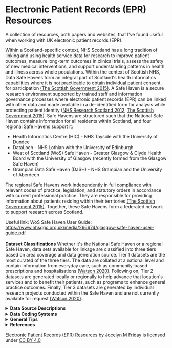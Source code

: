 # Electronic Patient Records (EPR) Resources
A collection of resources, both papers and websites, that I've found useful when working with UK electronic patient records (EPR). 

Within a Scotland-specific context, NHS Scotland has a long tradition of linking and using health service data for research to improve patient outcomes, measure long-term outcomes in clinical trials, assess the safety of new medical interventions, and support understanding patterns in health and illness across whole populations. Within the context of Scottish NHS, Data Safe Havens form an integral part of Scotland's health informatics capabilities where it is not practicable to obtain individual patient consent for participation <a href="#charterSH2015">(The Scottish Government 2015)</a>. A Safe Haven is a secure research environment supported by trained staff and information governance processes where electronic patient records (EPR) can be linked with other data and made available in a de-identified form for analysis while protecting patient identity (<a href="#sh2012">NHS Research Scotland 2012</a>, <a href="#charterSH2015">The Scottish Government 2015</a>). Safe Havens are structured such that the National Safe Haven contains information for all residents within Scotland, and four regional Safe Havens support it:
* Health Informatics Centre (HIC) - NHS Tayside with the University of Dundee
* DataLoch - NHS Lothian with the University of Edinburgh
* West of Scotland (WoS) Safe Haven - Greater Glasgow & Clyde Health Board with the University of Glasgow (recently formed from the Glasgow Safe Haven)
* Grampian Data Safe Haven (DaSH) - NHS Grampian and the University of Aberdeen

The regional Safe Havens work independently in full compliance with relevant codes of practice, legislation, and statutory orders in accordance with current professional practice. They are responsible for providing information about patients residing within their territories <a href="#charterSH2015">(The Scottish Government 2015)</a>. Together, these Safe Havens form a federated network to support research across Scotland. 

Useful link: WoS Safe Haven User Guide: https://www.nhsggc.org.uk/media/266674/glasgow-safe-haven-user-guide.pdf
<br></br>
<b>Dataset Classifications</b>
Whether it's the National Safe Haven or a regional Safe Haven, data sets available for linkage are classified into three tiers based on area coverage and data generation source. Tier 1 datasets are the most curated of the three tiers. The data are collated at a national level and contain information from everyday care, such as community-based prescriptions and hospitalisations <a href="#Watson2020">(Watson 2020)</a>. Following on, Tier 2 datasets are generated locally or regionally to help advance that location's services and to benefit their patients, such as programs to enhance general practice outcomes. Finally, Tier 3 datasets are generated by individual research projects conducted within the Safe Haven and are not currently available for request <a href="#Watson2020">(Watson 2020)</a>.
<details>
<summary><b>Data Source Descriptions</b></summary>
  <p>[!NOTE] Except for the Demographics file, records are generated based on contact with the NHS.</p>

  The following is not an exhaustive list of available datasets, but rather, it is intended to provide a list of the most commonly requested ones. 
  Described datasets: 
  <br></br>

|Datasets | Description |
| ------------- | ------------- |
| Demographics | Patient demographics |
| Deaths | Death records |
| General Practice Local Enhanced Services (GP LES) | Primary care records for specific conditions |
| Scottish Morbidity Records (SMR) | Scottish secondary care records| 
| > SMR00 | Outpatient appointments & attendance |
| > SMR01 | General/acute inpatient & day case | 
| > SMR02 | Maternity inpatient & day case | 
| > SMR04 | Mental health inpatient & day cases | 
| Prescribing Information System (PIS) | Community-based dispensed prescriptions |
| Scottish Care Information - Diabetes Collaboration (SCI-Diabetes) | Scottish diabetes registry | 
| Scottish Care Information Store (SCI Store)| Test records |

<!--- | > SMR06 | Scottish Cancer Registry | --->
<!--- | SERPR | Strathclyde Electronic Renal Patient Record | --->
<!--- | ChemoCare | Electronic Chemotherapy System | --->
<!--- | MUSE ECG | General Electric (GE)'s MUSE Cardiology Information System | --->
<!--- | GE Healthcare's EchoPAC | GE Healthcare's Echocardiogrpahy System | --->
<!--- | Philip's Xcelera | Philip's Echocardiogrpahy System | --->
<!--- | Athena | Glasgow's Specialist Heart Failure Registry | --->

  <details>
<summary><b><i>Demographics</i></b></summary>
    Scotland has a long history of EPR captured from birth through death using individual Community Health Index (CHI) numbers. CHI numbers allow for the unique identification and tracking of patients across NHS Scotland's services <a href="#NHSDigChi2022">(NHS Digital 2022<i>a</i>)</a>. The CHI number is the Scottish equivalent to England and Wales's NHS number. CHI numbers are assigned to each patient upon first registration with the system <a href="#NHSChind">(NHS National Services Scotland nd<i>a</i>)</a>. CHI numbers are ten digits long, with the first six digits taken from the date of birth in two-digit format (<tt>DDMMYY</tt>), two random digits, a sex-based digit (i.e., even for women and odd for men), and an arithmetical check digit <a href="#NHSDigChi2022">(NHS Digital 2022<i>a</i>)</a>. 
    <br></br>
    The demographic data are collated from a collection of sources based on CHI numbers. The data available within the dataset are acquired largely from National Records Scotland (NRS) and records available to the NHS Safe Haven team. Demographic data include obfuscated date of birth (DOB), sex, and Scottish Index of Multiple Deprivation (SIMD).
    <br></br>
    <b>Date of Birth</b>
    The NHS Safe Haven team obfuscated the canonical DOB. In the <tt>YYYY-MM-DD</tt> date format, DOBs are uniformly obfuscated by setting the day part of the date to be the middle of the month while maintaining the month and year values. For example, a birthday of 1922-01-09 would be changed to 1922-01-15.
 <br></br>
<b>Sex</b> The Demographics <tt>sex</tt> field was taken as the authoritative version for an individual's sex. 
<br></br>
<b>Scottish Index of Multiple Deprivation (SIMD)</b>
    Scottish Index of Multiple Deprivation (SIMD) is an area-based measurement of socioeconomic deprivation assigned to residents of Scotland based on where they live. Scottish residents' SIMD 2012 status was calculated by the Scottish Government using thirty-one indicators from seven different aspects of deprivation: income, employment, health, education, housing, geographic access, and crime. The indicators are combined using a weighted sum to create a single index, providing a relative ranking for each small geographic area in Scotland. Areas average about 800 individuals <a href="#Executive2012">(The Scottish Government 2012)</a>. It is important to note that SIMD can only measure an area’s level of deprivation, not an individual’s level. The absence of deprivation should not necessarily be correlated with affluence. The terms most deprived or least deprived were used to refer to the areas and not to the individuals living in those areas <a href="#Executive2012">(The Scottish Government 2012)</a>. Other year's indexes are also available. 
<br></br>
Useful link: https://www.gov.scot/collections/scottish-index-of-multiple-deprivation-2020/
<br></br>

<p>[!NOTE] Ethnicity is not recorded in the demographics file, though it is recorded in multiple other datasets, including the Scottish Morbidity Records and Scottish Care Information (SCI) Diabetes. Each dataset has a different level of granularity (e.g., 'White' versus 'White - Scottish' or 'White - British').</p>
  </details>
    <details>
<summary><b><i>Deaths</i></b></summary>
      The deaths file is a Tier 1 dataset containing combined records of death from the General Register Office, sourcing data primarily from NRS deaths, though others can be used. Each record contains information including date of death (DOD), location of death, the underlying cause of death (COD), and space for up to 10 contributing <tt>COD</tt>. Since 1 January 2000, CODs are coded in accordance with the International Classification of Disease, 10<sup>th</sup> revision (ICD-10) <a href="#NRS_DeathsBackground">(National Records of Scotland 2017)</a>.
      <br></br>
      <b>Cause of death</b>
      The underlying COD was recorded under <tt>COD</tt>. Within Scotland and the UK, the underlying COD is defined according to the World Health Organization's (WHO) definition as either the disease or injury which initiated the series of events leading directly to death or the circumstances of the accident or violence which produced the fatal injury (<a href="#who2022death">World Health Organization 2022<i>a</i></a>, <a href="#NationalRecordsofScotlandCOD">National Records of Scotland 2019</a>). If the certifying medical personnel cannot choose a single underlying COD, NRS uses the internationally agreed mortality coding rules in the ICD-10 standard to select the underlying cause of death <a href="#Calderwood2018CertOfDeath">(Calderwood, C. & Slater, A. 2018)</a>. Additionally, up to ten contributory CODs may be recorded. These are listed in ascending order based on their location within the series of events leading to death, with the first recorded as <tt>COD0</tt> and the last recorded under <tt>COD9</tt>.
    </details>
      <details>
<summary><b><i>General Practice Local Enhanced Services (GP LES)</i></b></summary>
       <p> [!NOTE] Coverage ended in 2018. </p>
 Local Enhanced Services (LES) for general practice surgeries (GPs) is a service for which general practice surgeries receive additional payments for demonstrating a high-quality service for specific conditions, including coronary heart disease, diabetes mellitus, stroke, chronic obstructive pulmonary disease, heart failure with reduced ejection fraction (but not heart failure with preserved ejection fraction), learning disabilities, and nationally enhanced services for drug misuse. Surgeries can subscribe to any number of the LES, without covering every service. The GPLES dataset contains information about patients who received care under the LES scheme. Of note, coverage ended in 2018. 

Each GPLES record contains a <tt>safehavenID</tt>, the event date (<tt>EventDate</tt>), a Read code describing the entry (<tt>READCODE</tt>), a user-editable description to complement said code (<tt>Description</tt>), a flag for if the record pertains to a prescription (<tt>IsPrescription</tt>), a flag for if the record pertains to numerical values (<tt>IsValue</tt>), two value fields (<tt>Value1</tt> and <tt>Value2</tt>), the local enhanced service area (e.g., 3 for diabetes and 4 for congestive heart failure) (<tt>LESAreaID</tt>).
      </details>
<details>
<summary><b><i>Scottish Morbidity Records (SMR)</i></b></summary>
Scottish Morbidity Records are Tier 1 datasets containing individual-level healthcare data for patients treated on the NHS within Scotland. The type of record denotes the general type of healthcare received and/or the patient's medical status.
<br/><br/>
<details>
<summary>SMR00 - Outpatient Appointments & Attendance</summary>
  [!NOTE] It is recommended to avoid using diagnostic or procedural information from SMR00
  <br></br>
  SMR00 contains information on outpatient appointments, attendance, and procedures performed. A record is generated when a patient either has outpatient clinical interaction or when the patient meets with a healthcare provider responsible for care outwith an outpatient clinic session <a href="#SMR00nd">(NHS National Services Scotland nd<i>b</i>)</a>. The value of SMR00 lies in tracking patient contact with a specialist. Unfortunately, this rarely includes information on diagnosis or procedures.
</details>
<details>
<summary>SMR01 - General/Acute Inpatient & Day Case</summary><a name="sec-smr01"></a>
SMR01 contains information regarding all general and acute inpatient and day cases from all NHS hospitals in Scotland. Each row of data corresponds to an episode of care. Patients receive a new episode of care each time they change specialty, significant facility <a href="#specialty">[1]</a>, or consultant for medical reasons.
   <br></br>
Each episode of care contains some demographic information about the patient, admission, discharge, procedures if performed, and diagnostic factor(s) contributing to the episode. The demographic information contained within each row is limited to ethnicity, age, and Scottish Index of Multiple Deprivation (SIMD) decile and quintile. Admission information covers admission date (<tt>ADMDATE</tt>), admission type (i.e., emergency, urgent, or routine in <tt>ADMTYPE</tt>), where the patient was admitted or transferred from (<tt>ADMTRANS</tt>), what specialty the patient was treated by (<tt>SPEC</tt>), and what hospital the patient was admitted to (<tt>HOSP</tt>). Discharge information covers discharge date (<tt>DISDATE</tt>), discharge type (e.g., regular discharge, death, or transfer in <tt>DISTYPE</tt>), and where the patient was discharged or transferred to (<tt>DISTRANS</tt>). 
Each record must have the first diagnostic position (<tt>DIAG1</tt>) populated, which defines the primary diagnosis or main problem treated within the episode of care, and may have up to five additional positions populated with diagnosis information classified using ICD-10 codes. Data quality assurance assessments have suggested coding accuracy levels $\geq$ 88% using the first four digits of the ICD-10 code for <tt>DIAG1</tt>, but accuracy declines for <tt>DIAG2</tt> - <tt>DIAG6</tt>, including under-reporting of common conditions such as heart failure and atrial fibrillation/flutter (<a href="#PHS2019">Public Health Scotland 2019</a>, <a href="#Khand2005">Khand et al. 2005</a>, <a href="#DataAccuractySMR012019">National Services Scotland Information Services Division 2019</a>). However, coding may be more accurate for some conditions which have a large objective component to diagnosis (e.g., cancer, myocardial infarction), but much less accurate for those which have a large subjective component (e.g., heart failure), or where the problem is not considered a primary problem (e.g., atrial fibrillation <a href="#Khand2005">(Khand et al. 2005)</a>.
 <br></br>

Additionally, each record has space for up to four procedures (<tt>OPxA</tt> [where <tt>x</tt> is the procedure number 1 - 4]) with the potential for additional information (e.g., laterality, aborted, or unsuccessful are coded in <tt>OPxB</tt> [where <tt>x</tt> is the procedure number 1 - 4]) codes recorded using Office of Population Censuses and Surveys Classification of Interventions and Procedures, version 4 (OPCS-4). Where applicable, the procedure coded in <tt>OP1A</tt> is considered the primary or main procedure for that episode of care. As with diagnostic codes, duality assurance assessments have shown coding accuracy levels $\geq$ 94% using the first four digits of the OPCS-4 code, with $\geq$ 97% of hospitals reporting codes <a href="#PHS2019">(Public Health Scotland 2019)</a>.  
<br></br>
<p id="specialty">[1] A division of medicine or density covering a specific area of clinical activity and identified within one of the Royal Colleges or Faculties.</p>

Useful links:
* SMR01 crib sheet:https://publichealthscotland.scot/media/24925/smr01_crib_270323.pdf
* Explanation of data collection and validation: https://www.publichealthscotland.scot/publications/acute-hospital-activity-and-nhs-beds-information-quarterly/acute-hospital-activity-and-nhs-beds-information-quarterly-quarter-ending-31-december-2019/data-quality/
* WoS SMR01 Data Package explanation: https://www.nhsggc.org.uk/media/251274/13-smr01-data-package.pdf
</details>
<details>
<summary>SMR02 - Maternity Inpatient & Day Case</summary>
SMR02 collects data on all pregnancies, including maternal, pregnancy and infant characteristics. Data collection began in 1961 and has been >99% complete since the late 1970s. An SMR02 record is generated for patients receiving care in the Obstetrics Specialties/ Health Professions, including home births, both planned and unplanned. It includes maternal demographics, infant birthweight, gestational age, sex, apgar score and neonatal indicator, number of previous pregnancies, information on current pregnancy labour and delivery, and, more recently, maternal drug and alcohol use during pregnancy (and furthermore, prior to pregnancy in the case of injecting drug use). 

Useful links:
* SMR02 crib sheet: https://publichealthscotland.scot/media/24926/smr02_crib_270323.pdf
</details>
<details>
<summary>SMR04 - Mental Health Inpatient & Day Cases</summary>
  SMR04 contains information regarding mental health inpatient and day cases. The SMR04 dataset has a similar format to that of SMR01 with regard to the information provided. Data points are recorded within episodes of care and contain patient demographics, admission, discharge, and diagnostic information. However, in most cases, patients will be transferred to general hospitals to undergo procedures and medical intervention, which would be recorded in SMR01. For this reason, patients are still at risk of experiencing an SMR01 admission while receiving care under the purview of an SMR04 contributing facility. SMR04 admissions tend to be for more extended stays than SMR01 admissions.
  <br></br>
  Useful links:
  SMR04 crib sheet: https://publichealthscotland.scot/media/24927/smr04_crib_270323.pdf
</details>
<!--- <details> --->
<!---<summary>SMR06</summary> --->
<!---</details> --->
</details> 
<details>
  
  <summary><b><i>Prescribing Information System (PIS)</i></b></summary>
  The Prescribing Information System (PIS) is a fairly unique resource that enables pharmaco-epidemiological research due to its population coverage and record linkage. PIS covers all NHS medications prescribed, dispensed and reimbursed in the community setting within Scotland <a href="#Alvarez-Madrazo2016">(Alvarez-Madrozo et al. 2016)</a>. Prescriptions written in hospitals and dispensed in the community setting are also included in the dataset <a href="#pis2022">(Information Services Division Scotland 2022<i>a</i>)</a>. Of note is that the West of Scotland version of PIS only holds records of dispensed prescriptions. PIS uses the CHI number to link individuals' prescribing and dispensing data to their other health records data since 2009, with a coverage that is almost 100% for prescribed and dispensed items <a href="#Alvarez-Madrazo2016">(Alvarez-Madrozo et al. 2016)</a>. 
  <br></br>
  For each reimbursed prescription, PIS provides the approved name, product name, formulation, and strength using the British National Formulary (BNF) chapter and item codes. Importantly, PIS does not provide information on how often a medication should be taken, how many pills should be taken at one time, nor at what time of day. Additionally, records do not explicitly record the reasoning or timing of when treatment was started, changed, or terminated <a href="#williams2016making">(Williams, Brown, Peek & Buchan 2016)</a>. 
  <br></br>
  <b>Use of Prescribing and Dispensing Date</b>
  Each prescription record is accompanied by a prescribing date (<tt>PRESC_DATE</tt>), indicating when the medication was prescribed to the patient, and a dispensing date (<tt>DISP_DATE</tt>), indicating when the patient acquired the medication. The PIS data has two known quirks involving the prescription and dispensing dates that need to be considered. Regarding the prescribing date, there were prescriptions for individual medications where the patient, medication, and prescribed date were the same, but each row had a different dispensed date. One would assume these are repeat prescriptions, but the pattern was rare before 2013. When this pattern isn't present, the prescribed date defaulted to the dispensed date for prescriptions after the initial prescription. That is, the prescribed date changed even if the prescription was repeated.
<br></br>
Concerning the dispensing date, recorded dates likely represent when the pharmacy was reimbursed for the prescription (typically the last day of the month) rather than the date when the medication was dispensed to the patient. This record pattern is shown below, where prescription dates are uniform throughout the month, while dispensing dates tend to fall on the last day of the month. This is likely an artefact due to Scotland's free at-the-point-of-contact prescriptions, where pharmacies are reimbursed monthly rather than on the day when the patient collects the medication. 

 <p></p>
    <p>
  <img src="references/Total_presc_date.png", width=300 alt> 
  <img src="references/Total_disp_date.png", width=300 alt> 
      
<em>Spread of recorded prescription days (<tt>PRESC_DATE</tt>) across the month versus spread of recorded dispensing days (<tt>DISP_DATE</tt>), a reimbursement artefact.</em>
</p>
  Useful link: 
* Describing paper: https://academic.oup.com/ije/article/45/3/714/2572798?login=true
  </details>
  <details>
  <summary><b><i>Scottish Care Information - Diabetes Collaboration (SCI-Diabetes)</i></b></summary>
    Scottish Care Information - Diabetes Collaboration (SCI-Diabetes) is a Tier 1 dataset holding the electronic clinical registry records pertaining to the treatment of people with diabetes mellitus in Scotland <a href="#Livingstone2012">(Livingstone et al. 2012)</a>. It holds some records dating back to the mid-1920s, but full coverage with automatic capture based on assigned Read Code started in 2000. It has a national estimated capture of $\geq$ 99% of all people diagnosed with diabetes mellitus <a href="#Livingstone2012">(Livingstone et al. 2012)</a>. 
    <br></br>
    
  Useful link: 
* Describing paper: https://journals.plos.org/plosmedicine/article?id=10.1371/journal.pmed.1001321
</details>
 <details>
  <summary><b><i>Scottish Care Information Store (SCI Store)</i></b></summary>
Scottish Care Information Store (SCI Store) is a Tier 2 dataset covering the Scottish NHS Health Boards and contains clinical reports from biochemistry, haematology, pathology, microbiology, and radiology <a href="#SciStoreAbout2015">(NHS National Services Scotland 2015)</a>. The most common SCI Store linkage provided is to extract information on haematology and biochemistry test values. When using haematology and biochemistry, it is recommended to select test types using the <tt>CLINICALCODEVALUE</tt> field to capture routine tests, rather than tests taken for niche reasons.  
   <br></br>
   
 Useful link: WoS data package description: https://www.nhsggc.org.uk/media/251273/07-scistore-data-package.pdf

   [!NOTE] Failed runs and impossible values are included.  Make sure to remove biologically implausible test results.
<details>
  <summary>Specific Lab Test Information</summary>
<b>Serum Creatinine and Estimated Glomerular Filtration Rate</b> Creatinine is a waste product from muscle tissue. Normal serum levels are based predominantly on an individual's age and sex; high levels indicate impaired renal function. Serum Creatinine values are identified using the <tt>CLINICALCODEVALUE</tt> '44J3.'. It is commonly used to estimate renal function as the main component in calculating the estimated glomerular filtration rate (eGFR). It is recommended to calculate the eGFR values directly from the serum creatinine rather than using the recorded eGFR values, as these recorded values are capped at 60 ml/min/1.73m<sup>2</sup> when values surpass this, and not all recorded serum creatinine values have mapped eGFR value.  To calculate eGFR, one must assume that the serum creatinine values were standardised using isotope dilution mass spectrometry. 
<br></br>
<b>Haemoglobin</b> Haemoglobin is a protein found in red blood cells that binds to and transports oxygen.  Its values are identified using the <tt>CLINICALCODEVALUE</tt> ‘423..’. Of note, results are recorded as either g/dL or g/L; therefore, all results must be standardised to a single unit before integrating into analyses. Additionally, there are a limited number of tests before 2010, and the values are notably different from those recorded from 2010 onwards. For these reasons, the suggestion would be to exclude values before 2010. 
 </details>
 </details>
</details>

<details>
<summary><b>Data Coding Systems</b></summary>
The following coding systems are described below:  
<br></br>
  
|Coding System| Description | Dataset(s):  |
| ------------- | ------------- |------------- |
| International Classification of Diseases, 10<sup>th</sup> revision (ICD-10) | International disease classification | Deaths, SMR00, SMR01, & SMR04 |
| Office of Population Censuses and Surveys Classification of Interventions and Procedures, version 4 (OPCS-4) | Procedural codes | SMR01 & SMR04 |
| Read Codes | Primary care coding | GP LES |
| British National Formulary (BNF)| Coding of medications | PIS |
  
<details>
<summary><b><i>International Classification of Diseases, 10<sup>th</sup> revision (ICD-10)</i></b></summary><a name="sec-icd10"></a>
  The International Classification of Disease (ICD) was originally a system to classify causes of death but has since expanded its scope to include non-fatal diseases, medical procedures, impairments, disabilities and handicaps <a href="#whoicd2016">(World Health Organization 2016)</a>. The 10<sup>th</sup> revision was adopted by the WHO in May 1990 and went into effect on 1 January 1993 <a href="#WhoICD2022">(World Health Organization 2022<i>b</i>)</a>. More formally, the International Statistical Classification of Diseases and Related Health Problems, 10<sup>th</sup> Revision (ICD-10) coding standard is a hierarchical standard provided by the WHO to enable systematic health recording and collection of statistics on disease in primary, secondary, tertiary care, and death certificates internationally and over time <a href="#WhoICD2022">(World Health Organization 2022<i>b</i>)</a>. The codes translate potentially complicated medical diagnoses and other health problems into a finite set of alphanumeric codes, permitting easy storage and analysis <a href="#whoicd2016">(World Health Organization 2016)</a>. 
<br></br>
 Internationally, many countries have developed country-specific modifications to the WHO's version of the ICD-10 codes <a href="#Jette2010">(Jetté et al. 2010)</a>. Universally, codes are at least three characters long, and the maximum can vary (<a href="#whoicd2016">World Health Organization 2016</a>, <a href="#Jette2010">Jetté et al. 2010</a>). Within the UK, ICD-10 codes range between 4 and 6 characters long. The first character is a letter, following international standards, and the second two characters are always numbers, then a period followed by an alphanumeric character <a href="#generalICD">(NHS National Services Scotland nd<i>c</i>)</a>. In the case of a 3-character code, the UK fills in the fourth character with an 'x' <a href="#NhsDigitalIcd2022">(NHS Digital 2022<i>b</i>)</a>. If present, the sixth character is the dagger 'D' or asterisk 'A' indicator, though these can be present in the fifth position, where there are either modified 3-character or standard 4-character codes <a href="#codeFormats">(NHS National Services Scotland nd<i>d</i>)</a>. 
    <br></br>
  
Useful links: 
* More on ICD-10 and formatting in Scotland: https://publichealthscotland.scot/services/national-data-catalogue/data-dictionary/search-the-data-dictionary/icd-10-general-information/?Search=I&ID=986&Title=ICD-10%20General%20Information
* Classification browser ICD-10: https://icd.who.int/browse10/2016/en
* Code list generation: https://www.opencodelists.org/
  
</details>
<details>
<summary><b><i>Office of Population Censuses and Surveys Classification of Interventions and Procedures, version 4 (OPCS-4)</i></b></summary><a name="sec-opcs"></a>
  The Office of Population Censuses and Surveys Classification of Interventions and Procedures, version 4 (OPCS-4) coding standard is developed, maintained, licensed, and supported by NHS Digital's Terminology and Classifications Delivery Service and governed by Crown Copyright <a href="#opcsNHSDigital2019">(NHS Digital 2019)</a>. OPCS-4 is a hierarchical coding standard used to classify operations, procedures, and interventions conducted within the NHS. OPCS-4 codes are four characters long and have a similar structure to ICD-10 codes. OPCS-4 codes start with a letter followed by three digits. A full stop (.) separates the second and third digit <a href="#opcs2021">(NHS Digital 2021)</a>. 
  <br></br>
  
Useful link: Classification browser OPCS-4.10: https://classbrowser.nhs.uk/#/book/OPCS-4.10
  
</details>
<details>
<summary><b><i>Read Codes</i></b></summary>
Read Codes are a hierarchical controlled clinical vocabulary for terms and short phrases (<a href="#Robinson1997">Robinson et al. 1997</a>, <a href="#Pringle1990">Pringle 1990</a>, <a href="#Chisholm1990">Chisholm 1990</a>). The first widely used version of Read Codes was standardised to 4-byte set codes, which was then extended to a 5-byte unified set. Version 2 added a term code to hold an <tt>idea</tt> or <tt>concept</tt>, where the preferred term appends '00' and additional synonyms append term codes 11-99  <a href="#Booth1994">(Booth 1994)</a>. For example, if the original 5-byte Read Code was 'G30..' for acute myocardial infarction, the 5-byte version 2 code, with the preferred term code, is 'G30..00' for 'Acute myocardial infarction' and the first synonym, 'Attack - heart' for heart attack, is 'G30..11', followed by 'Coronary thrombosis', 'G30..12'. 
The WoS's GP LES dataset uses the 5-byte set of codes without the term code, which means synonyms are mapped onto the same five-digit code. For example, 'G580.00', 'Congestive heart failure', and 'G580.11', 'Congestive cardiac failure' both map onto 'G580.'. Additionally, trailing space holders (.) have been removed due to formatting errors or deliberate elimination. This means 'G580.11' maps to 'G580' and 'G58..00', and 'heart failure' maps to 'G58'. 
  <br></br>

  Useful links: 
  * Code lists (published, but use with care): https://clinicalcodes.rss.mhs.man.ac.uk/
  * HDRUK Phenotype Library (published, but used with care): https://phenotypes.healthdatagateway.org/
  * Read Code to SNOMED CT maps, it helpfully separates the v2 Read Code from the term code: https://nhsengland.kahootz.com/t_c_home/viewDatastore?datviewmode=list&nexturl=&sortdir1=asc&showsingleitem=N&sourcedsid=&dsid=407588&objectid=407588&exp=e1&showallcolumns=N&sortcol1=col_0&ajaxmode=&sortcol2=&cardcolno=&sort=&shownum=10&sortdir3=&sortcol3=&sortdir2=&showadvancedsearch=N&adv=&rowid=&action=&sel=&search=g58&btn_search=
</details>
<details>
<summary><b><i>British National Formulary (BNF)</i></b></summary>
The first nine characters of the BNF code specify the chemical level of the medication. Within these nine characters, the first two characters indicate the chapter of the BNF from which the medication is taken. For example, drugs in BNF Chapter 2 (Cardiovascular System) will always begin with '02'. The code is then further subdivided into sections (e.g., Diuretics, contained within Chapter 2 Section 2 of the BNF, all begin with '0202'). The remaining six characters provide more detailed information about the medication, including whether the product is branded or generic, its strength, and its formulation (see below for a breakdown of a 9-character BNF code).
  <p>
  <img src="references/BNF Code_v2.png", width=400 alt>
  
  <em>A breakdown of the BNF code for a generic 40 mg tablet of furosemide. 'AA' in the 'Product' section always indicates that the medication is a generic version. The asterisk indicates that any code could be entered in this section.</em>
</p>
<br></br>
<b>Classifying Prescriptions</b>
There are two primary ways to classify prescriptions. The first and most straightforward way is to classify prescriptions using the BNF Chapter, Section, or Paragraph. The benefit of this classification mechanism is that it easily groups medications without incorporating potential selection bias or classification errors. However, combination medications are often in a separate paragraph from the constituent chemicals. 
<br></br>

The alternative is to classify medications based on their active chemicals, meaning that loop diuretics would include all medications which include a member of the loop diuretic family:
<br></br>

|BNF Code  | Description |
| ------------- | ------------- |
| 020202 | Loop diuretics (the Paragraph) |
| 0202040D0 | Amiloride HCI with loop diuretics |
| 0202040B0 | Co-amilofruse (Amiloride hydrochloride/frusemide) |
| 0202040T0 | Spironolactone with loop diuretics | 
| 0202040U0 | Triamterene with loop diuretics | 
| 0202080D0 | Bumetanide/Amiloride hydrochloride |
| 0202080C0 | Bumetanide/potassium | 
| 0202080K0 | Furosemide/potassium |

<br></br>

Useful links: 
* Open Prescribing: https://openprescribing.net/bnf/
* Code list generation: https://www.opencodelists.org/
* BNF code descriptions: https://www.bennett.ox.ac.uk/blog/2017/04/prescribing-data-bnf-codes/#:~:text=The%20BNF%20codes%20from%20this,BNF%20a%20drug%20is%20from.

</details>
</details>  
<details>
<summary><b>General Tips</b></summary>
The following includes some general information for visualising how the flat files fit together and tips for harmonising data into coherent variables. 
<details>
<summary><b><i>Data Cleaning and Preparation</i></b></summary>
The data provided by the different safe havens are classified as 'real-world' data, and the files provided require formatting, preparation and cleaning based on the research question. These steps are an iterative and time-intensive process of exploration and experimentation <a href="#Lohr2014">(Lohr 2014)</a>. In particular, data cleaning is where the raw data are checked for accuracy, consistency, and completeness. This includes scrutiny of the raw data for outright errors and correction of errors where possible <a href="#rothman2021">(Rothman et al. 2021)</a>. 
<br></br>
In conjunction with data cleaning, the creation of a research-quality dataset entails refining which data are used and how they are structured in order to facilitate answering the research question(s) <a href="#Leek2019">(Leek 2019)</a>. Particular attention must be paid to the required data format by downstream tools, level of required data granularity, ease of manipulation and use, validity and accuracy underlying the data collection, and documentation of potential biases <a href="#Leek2019">(Leek 2019)</a>. This process occurs in tandem with combining the relevant and required data points needed to answer said question(s).
<br></br>
Relational databases, statistical software, and potentially a scripting language (e.g., Python) are the main tools often used for data cleaning and preparation.    
<br></br>

<summary>Relational Databses</summary><a name="sec-relDatabase"></a>
Relational databases are a convenient way to order, structure, and subset raw EPR into 'research-ready' tables for statistical analysis. The EPR data available to researchers come in comma-separated value (CSV) files. Each file contains information from a separate data source (i.e., death records, community-based prescriptions, laboratory records, hospital admissions). When moving from raw data to research-ready tables, I tend to organise databases and tables using schemas, which are used to communicate the architecture of the database.  
  
  <p>
  <img src="references/schemaDiagram.png", width=900 alt>
  
  <em>An illustration of how the schemas are structured and interlinked to create research-ready tables.</em>
</p>

To this aim, schemas are structured from the raw data to analysis-ready in the order of <tt>staging</tt>, <tt>lookupTbl</tt>, <tt>cleaning</tt>, <tt>working</tt>, and <tt>analysis</tt>. Drop the <tt>staging</tt> schema if working directly from flat files. As an overview, the tables in <tt>staging</tt> hold the data as it arrives as the flat files provided by Safe Haven.  These tables assume that all columns contain varchars (or characters), a variable length series of numbers, letters, or characters, to limit forced or incorrect data conversion errors. The <tt>lookupTbl</tt> schema holds lookup tables that define various disease definitions, drug classifications, or measurement groupings. The <tt>cleaning</tt> schema refers to the cleaned data imported and cleaned from the <tt>staging</tt> schema. The tables in <tt>working</tt> are long-format tables containing information about a given test, disease, or medical history. Finally, the <tt>analysis</tt> schema tables hold data developed and formatted for input into a statistical software program for analysis. Going into detail per schema: in the <tt>cleaning</tt> schema, columns that have been correctly formatted (e.g. numeric values are now numeric and not strings, bit columns are now bits and not varchars, etc.). Unique row indexes (<tt>rowIndex</tt>) have been added to all tables, which remain with the record through inclusion into <tt>working</tt> tables. Row indexes are unique within each table but are reused between tables. Finally, columns have been added that apply to all values in each table. In cases where an event date and event time are stored in one column, these were split into separate date and time columns. Many of the tables will have an <tt>included</tt> column added, which indicates that a record should be excluded from future analysis for various reasons (e.g., impossible dates, null values, or numeric overflow errors) where 0.
<br></br>
Tables within the <tt>working</tt> schema hold all records pertaining to its particular condition or measurement. To create these tables, records from the cleaning schema are parsed into long-format tables with the help of the lookup tables in the <tt>lookupTbl</tt> schema. Tables that begin with ‘Mentioned’ hold all coded references to that disease. Tables in the working schema that do not start with ‘Mentioned’ hold all lab records for the named test or measurement. For example, the <tt>working.MentionedIHD</tt> table holds all coded references of ischaemic heart disease while <tt>working.Haemoglobin</tt> holds all haemoglobin test records, regardless of anaemia status.
<br></br>
The <tt>analysis</tt> schema holds tables that are ready to be imported into the statistical software for analysis and visualisation.
<summary>Scripting and Statistical Languages</summary>
Python is the most common scripting language used within the trusted research environment.  Of note, Python is typically used within Spyder or Jupyter Notebooks without access to a command line for governance reasons. 
<br></br>
R, STATA, and SAS are the most commonly used statistical languages. 
</details>
<details>
<summary><b><i>Deriving Useful Variables</i></b></summary>
  The following derivations were used for the analysis contained within <a href="#Friday2024">'Loop diuretic therapy with or without heart failure: impact on prognosis' by Friday et al.</a>
<details>
<summary>Defining Hospital Admissions</summary><a name="sec-hospAdmit"></a>
The length and number of hospital admissions both reflect the severity of the disease and the resources expended. Unique hospital admissions should be identified and grouped from the recorded episodes of care in both SMR01 and SMR04.
<br></br>
According to National Services Scotland, a continuous inpatient stay is defined as an unbroken period of time that a patient spends admitted in hospital <a href="#Redpath2018">(Redpath 2018)</a>. Taking into account the example provided in Redpath’s report and the lack of information on the time of day for discharges and re-admissions, a single hospital admission can be defined as the set of all episodes of care that differed by no more than one calendar day between one episode’s discharge and the subsequent episode’s admission date as shown by the green arrow in the figure below. This holds whether or not patients transferred between hospitals or NHS boards <a href="#Anwar2011">(Anwar et al. 2011)</a>. This is particularly important as many cardiac patients are transferred to and from the Golden Jubilee National Hospital for specialist care. If two episodes of care differ by at least one day, these two episodes are considered to belong to different hospital stays, and the event is classified as a new
admission (see the blue arrow below). Hospital admissions were identified and labelled with unique identification numbers, <tt>hospStayID</tt>, within SMR01 and SMR04. 
  <p>
  <img src="references/SMR01_example_v1_20211011.png", width=900 alt>
  
  <em>A synthetic example of admission and discharge information contained in the Scottish Morbidity Records General/Acute Inpatient and Day Case (SMR01) episodes of care. Episodes of care are considered part of the same hospital stay if the difference between an admission and discharge dates was at most one day (green arrow), regardless of the hospital; otherwise, the records were considered from two different admissions (blue arrow). This allows for a transfer at 11:30 p.m. with an arrival after midnight to be registered as the same admission.</em>
</p>
The length of hospital admission is usually defined as the difference between the first admission date and the last discharge date for each hospStayID. This value is recorded in the <tt>lenOfStay</tt>
field. It is important to check the <tt>lenOfStay</tt>, as it is possible to get extremely long stays (> 5 years).  Depending on the project, excluding these patients is advisable; such a length of stay in an acute hospital is improbable, and if true, they would not have received any community-dispensed prescriptions, making pharmacoepidemiological analysis difficult.
</details>
<details>
<summary>Identifying First Record of Stay</summary><a name="sec-firstRec"></a>
  
For hospital admissions spanning more than one episode of care (see above for the definition of continuous hospital admission), hospital episodes need to be ordered within an admission in order to identify the admission reason. The pragmatic approach to doing this was to rank episodes of care  to prioritise earliest dates, most urgent admission reason, and transfer to other institutions over discharges home or death to find the most probable first episode of care. 
This can be done using the following logic:
  1. Prefer the earliest admission date (rank <tt>ADMDATE</tt> in ascending order).
  2. Prefer an admission/transfer from a private residence before admission from an institution or a transfer within the same health board/health care provider (rank <tt>ADMTRANS</tt> in ascending order).
  3. Prefer emergency admissions over urgent or routine admissions (rank <tt>ADMTYPE</tt> in descending order).
  4. Prefer a discharge/transfer to another health board/ health care provider before an institution, private residence, or finally death (rank <tt>DISTRANS</tt> in descending order).
  5. Prefer the earliest discharge date (rank <tt>DISDATE</tt> in ascending order).
  6. Prefer missing admission reasons, as it is the most common, followed by an acute admission with no additional detail added, then admission for treatment, pre-operative preparation, and so on, finishing with geriatric palliative care (rank <tt>ADMREAS</tt> in ascending order).

Using the above logic, the reference admission flag (<tt>refAdmit</tt>) is set to 1 for the highest-ranked episode of care, while the other episodes are given a 0 flag.
</details>
<details>
<summary>Defining Ethnicity Variable</summary><a name="sec-ethnicity"></a>
As mentioned in the Demographics section above, ethnicity is not included in the Demographics file. Instead, researchers need an algorithm to define it.  

Ethnicity was recorded in multiple datasets, including the SMRs and SCI Diabetes. Each dataset has a different level of granularity (e.g., 'White' versus 'White - Scottish' or 'White - British'). To provide a level of standardisation across datasets, researchers tend to classify a patient's ethnicity as White, Black, Asian, Other, or Missing. Implement the following steps to define patient ethnicity as follows:
1. Gather all references to patient ethnicity from the database, including the event date (i.e., <tt>ADMDATE</tt> or <tt>DATE</tt>) and <tt>safehavenID</tt>.
2. Group ethnicity into Asian, Black, other, White, and missing (see table below for the list of codes)
3. Assign the most recently recorded ethnicity group 'other' where the ethnicity is known.
4. Assign all patients with no record of ethnicity as 'ethnicity missing'.
   <br></br>
   <p>
 <em>Examples of ethnicity classifications to group the ethnicity values recorded across the various data sources.</em>
 
|Ethnicity Classification | Recorded Ethnicity |
|---|---|
|Asian| <p> 'Any other Asian background' <p> 'Arab' <p> 'Arab, Arab Scottish or Arab British'<p> 'Bangladeshi' <p> 'Bangladeshi, Bangladeshi Scottish or Bangladeshi British'<p>'Chinese' <p> 'Chinese, Chinese Scottish Chinese British'<p> 'Indian' <p> 'Indian, Indian Scottish or Indian British'<p> 'Other - Asian, Asian Scottish or Asian British'<p> 'Other Asian, Asian Scottish or Asian British'<p> 'Pakistani'<p> 'Pakistani, Pakistani Scottish or Pakistani British'|
|Black| <p> 'African' <p> 'African, African Scottish or African British' <p> 'Any other Black background' <p>'Black African'<p>'Black, Black Scottish or Black British'<p> 'Black Other'<p> 'Caribbean'<p> 'Caribbean, Caribbean Scottish or Caribbean British'<p> 'Other African'<p> 'Other - African, Caribbean or Black'<p> 'Other African, Caribbean or Black' <p>  'Other Caribbean or Black' |
|White| <p> 'Any Other White background'<p> 'Any other white ethnic group' <p> 'British' <p> 'English'<p> 'Irish' <p> 'Northern Irish'<p> 'Welsh' <p> 'White' <p> 'White - British' <p> 'White - English'<p> 'White - Gypsy/Traveller' <p> 'White - Irish' <p> 'White - Northern Irish'<p> 'White - Other British'<p>'White - Other white ethnic group'<p> 'White - Polish' <p> 'White - Scottish'<p> 'White - Welsh'|
|Other|<p> 'Any mixed or multiple ethnic groups'<p> 'Any other ethnic background'<p> 'Other - Other ethnic group' <p> 'Other ethnic group'<p> 'Other Ethnic group - Other'|
|Missing| <p> NULL <p> 'Not Known' <p> 'Refused' item <p> 'Refused/ Not provided by patient' | 
</p>
</details>
</details>
</details>
<details>
<summary><b>References</b></summary>
The contents of this page have been adapted and extended from my PhD thesis: 
Friday, J. M. 2023. The pharmaco-epidemiology of loop diuretic dispensing and its relationship to the diagnosis of heart failure and to prognosis. PhD, University of Glasgow. 
<br></br>

<p id="Alvarez-Madrazo2016"> Alvarez-Madrazo, S., McTaggart, S., Nangle, C., Nicholson, E. & Bennie, M. (2016), ‘Data resource profile: The Scottish National Prescribing Information System (PIS)’, International Journal of Epidemiology 45(3), 714–715f. URL: https://doi.org/10.1093/ije/dyw060

<p id="Anwar2011">Anwar, H., Fischbacher, C. M., Leese, G. P., Lindsay, R. S., McKnight, J. A., Wild, S. H. & on behalf of the Scottish Diabetes Research Network Epidemiology Group (2011), ‘Assessment of the under-reporting of diabetes in hospital admission data: a study from the Scottish Diabetes Research Network Epidemiology Group’, Diabetic Medicine 28(12), 1514–1519. URL: https://onlinelibrary.wiley.com/doi/abs/10.1111/j.1464-5491.2011.03432.x

<p id="Booth1994"> Booth, N. (1994), ‘What are the Read Codes?’, Health Libraries Review 11(3), 177–182. URL: https://onlinelibrary.wiley.com/doi/abs/10.1046/j.1365-2532.1994.1130177.x
  
<p id="Calderwood2018CertOfDeath"> Calderwood, C. & Slater, A. (2018), ‘Guidene for doctors completing medical certificates of the cause of death (MCCD) and its quality assurance’. URL: https://www.gov.scot/publications/medical-certificates-of-cause-of-death-guidanceon-completion/. Accessed: 16 September 2022

<p id="Chisholm1990"> Chisholm, J. (1990), ‘The Read clinical classification’, BMJ (Clinical research ed.) 300(6732), 1092–1092. URL: https://www.bmj.com/content/300/6732/1092

<p id="Friday2024">Friday, J.M., Cleland, J.G., Pellicori, P., Wolters, M., McMurray, J.J., Jhund, P.S., Forsyth, P., McAllister, D.A., Graham, F.J., Jones, Y. and Lewsey, J., 2024. Loop diuretic utilisation with or without heart failure: impact on prognosis. European Heart Journal, p.ehae345.

<p id="pis2022"> Information Services Division Scotland (2022a), ‘Prescribing Information System (PIS)’. URL: https://www.ndc.scot.nhs.uk/National-Datasets/data.asp?SubID=9. Accessed: 10 January 2023

<p id="Jette2010"> Jetté, N., Quan, H., Hemmelgarn, B., Drosler, S., Maass, C., Oec, D.-G., Moskal, L., Paoin, W., Sundararajan, V., Gao, S., Jakob, R., Üstün, B., Ghali, W. A. & the IMECCHI Investigators (2010), ‘The development, evolution, and modifications of ICD-10: Challenges to the international comparability of morbidity data’, Medical Care 48(12), 1105–1110. URL: http://www.jstor.org/stable/25767019

<p id="Khand2005"> Khand, A. U., Shaw, M., Gemmel, I. & Cleland, J. G. (2005), ‘Do discharge codes underestimate hospitalisation due to heart failure? Validation study of hospital discharge coding for heart failure’, Eur J Heart Fail 7(5), 792–7. URL: https://www.ncbi.nlm.nih.gov/pubmed/16054867

<p id="Livingstone2012"> Livingstone, S. J., Looker, H. C., Hothersall, E. J., Wild, S. H., Lindsay, R. S., Chalmers, J., Cleland, S., Leese, G. P., McKnight, J., Morris, A. D., Pearson, D. W. M., Peden, N. R., Petrie, J. R., Philip, S., Sattar, N., Sullivan, F. & Colhoun, H. M. (2012), ‘Risk of cardiovascular disease and total mortality in adults with type 1 diabetes: Scottish registry linkage study’, PLOS Medicine 9(10), 1–11. URL: https://doi.org/10.1371/journal.pmed.1001321

<p id="Leek2019"> Leek, J. (2019), ‘Research quality data and research quality databases’. URL: https://simplystatistics.org/posts/2019-05-29-research-quality-data-and-researchquality-databases/ Accessed: 21 April 2022

<p id="Lohr2014"> Lohr, S. (2014), ‘For big-data scientists, ‘janitor work’ is key hurdle to insights’. URL: http://www.nytimes.com/2014/08/18/technology/for-big-data-scientists-hurdle-to-insights-is-janitor-work.html Accessed: 5 June 2022
  
<p id="opcsNHSDigital2019"> NHS Digital (2019), ‘DCB0084: OPCS Classification of Interventions and Procedures’. URL: https://digital.nhs.uk/data-and-information/information-standards/information-standardsand-data-collections-including-extractions/publications-and-notifications/standards-andcollections/dcb0084-opcs-classification-of-interventions-and-procedures. Accessed: 26 September 2022

<p id="opcs2021"> NHS Digital (2021), ‘National clinical coding standards OPCS-4’. URL: https://classbrowser.nhs.uk/ref_books/OPCS-4.9_NCCS-2021.pdf. Accessed: 5 October 2022

<p id="NHSDigChi2022"> NHS Digital (2022<i>a</i>), ‘Community Health Index Number’. URL: https://www.datadictionary.nhs.uk/attributes/community_health_index_number.html. Accessed: 2 October 2022

<p id="NhsDigitalIcd2022"> NHS Digital (2022<i>b</i>), ‘ICD-10 code’. URL: https://www.datadictionary.nhs.uk/data_elements/icd-10_code.html. Accessed: 25 September 2022

<p id="SciStoreAbout2015"> NHS National Services Scotland (2015), ‘SCI Store product overview’. URL: https://www.sci.scot.nhs.uk/products/store/General/SCI%20Store%20-%20Product%20Description.pdf. Accessed: 11 June 2022

<p id="NHSChind"> NHS National Services Scotland (nd<i>a</i>), ‘CHI number’. URL: https://www.ndc.scot.nhs.uk/Dictionary-AZ/Definitions/index.asp?Search=C&ID=128&Title=CHI%20Number. Accessed: 2 October 2022

<p id="SMR00nd"> NHS National Services Scotland (nd<i>b</i>), ‘SMR00 - summary of rules’. URL: https://www.ndc.scot.nhs.uk/Dictionary-AZ/Definitions/index.asp?Search=S&ID=996&Title=SMR00%20-%20Summary%20of%20Rules. Accessed: 19 May 2022

<p id="generalICD"> NHS National Services Scotland (nd<i>c</i>), General information on the ISCD & related health problems (ICD-10)’. URL: https://www.ndc.scot.nhs.uk/Data-Dictionary/SMR-Datasets/General-Clinical-Information/Diagnostic-Section/General%20Information%20on%20the%20ISCD. Accessed: 25 September 2022

<p id="codeFormats"> NHS National Services Scotland (nd<i>d</i>), ‘Code formats for ICD-10’. URL: https://www.ndc.scot.nhs.uk/Data-Dictionary/SMR-Datasets/General-Clinical-Information/Diagnostic-Section/Code-Formats-for-ICD10.asp  Accessed: 25 September 2022

<p id="NRS_DeathsBackground"> National Records of Scotland (2017), ‘Vital events - deaths - background information’. URL: https://www.nrscotland.gov.uk/files/statistics/vital-events/coding-causes-of-death.pdf. Accessed: 19 June 2022.

<p id="NationalRecordsofScotlandCOD"> National Records of Scotland (2019), ‘The medical certificate of the cause of death’. URL: https://www.nrscotland.gov.uk/statistics-and-data/statistics/statistics-by-theme/vitalevents/deaths/deaths-background-information/death-certificates-and-coding-the-causes-ofdeath/the-medical-certificate-of-the-cause-of-death. Accessed: 11 September 20122

<p id="DataAccuractySMR012019"> National Services Scotland Information Services Division (2019), ‘Assessment of SMR01 data Scotland 2014-2015’.
URL: https://www.isdscotland.org/Products-and-Services/Data-Quality/docs/Assessmentof-SMR01-Data-2014-15-report-181019.pdf. Accessed: 24 August 2022
  
<p id="sh2012"> NHS Research Scotland (2012), ‘Data Safe Haven’. URL: https://www.nhsresearchscotland.org.uk/research-in-scotland/data/safe-havens. Accessed: 3 October 2022.

<p id="Pringle1990"> Pringle, M. (1990), ‘The new agenda for general practice computing’, BMJ (Clinical research ed.) 301(6756), 827–828. URL: https://www.ncbi.nlm.nih.gov/pmc/articles/PMC1663967/
  
<p id="PHS2019"> Public Health Scotland (2019), Assessment of SMR01 (Acute Inpatient and Day Case) data Scotland 2019-2020, Public Health Scotland Report. URL: https://beta.isdscotland.org/media/7465/assessment-of-smr01-data-scotland-report-2019-v1.pdf. Accessed: 4 July 2022.

<p id="Redpath2018"> Redpath, D. (2018), ‘Methodologies of counting patient continuous inpatient stays (CIS) using SMR01 inpatient data’. URL: https://www.isdscotland.org/About-ISD/Methodologies/_docs/CIS_COUNTING_-paper_V0%202.pdf. Accessed: 30 November 2022.

<p id="Robinson1997"> Robinson, D., Schulz, E., Brown, P. & Price, C. (1997), ‘Updating the Read Codes: user-interactive maintenance of a dynamic clinical vocabulary’, Journal of the American Medical Informatics Association: JAMIA 4(6), 465–472. URL: https://academic.oup.com/jamia/article/4/6/465/786188,

<p id="rothman2021">Rothman, K. J. et al. (2021), Modern Epidemiology, 4 edn, Wolters Kluwer.
  
<p id="Executive2012"> The Scottish Government (2012), ‘The Scottish Index of Multiple Deprivation 2012’. URL: https://www.gov.scot/binaries/content/documents/govscot/publications/statistics/2012/12/scottish-index-multiple-deprivation-2012-executive-summary/documents/scottishindex-multiple-deprivation-2012-executive-summary/scottish-index-multiple-deprivation-2012-executive-summary/govscot%3Adocument/00410895.pdf. 

<p id="charterSH2015"> The Scottish Government (2015), ‘Charter for Safe Havens in Scotland: Handling unconsented data from National Health Service patient records to support research and statistics.’. URL: https://www.gov.scot/publications/charter-safe-havens-scotland-handling-unconsented-datanational-health-service-patient-records-support-research-statistics/documents/. Accessed: 3 October 2022.

<p id="Watson2020"> Watson, S. (2020), ‘Safe Haven’. URL: https://www.quest.scot.nhs.uk/hc/en-gb/articles/115005312709-Safe-Haven. Accessed: 19 April 2022.

<p id="williams2016making"> Williams, R., Brown, B., Peek, N. & Buchan, I. (2016), ‘Making medication data meaningful: illustrated with hypertension’, Studies in health technology and informatics 228, 247–251.

<p id="whoicd2016"> World Health Organization (2016), International statistical classification of diseases and related health problems - 10th revision, Vol. 3, 5th edn, World Health Organization, France. URL: https://apps.who.int/iris/bitstream/10665/246208/1/9789241549165-V1-eng.pdf.

<p id="who2022death"> World Health Organization (2022<i>a</i>), ‘Cause of death’. URL:https://www.who.int/standards/classifications/classification-of-diseases/cause-of-death. Accessed: 16 September 2022.


<p id="WhoICD2022"> World Health Organization (2022<i>b</i>), ‘Classification of disease’. URL: https://www.who.int/standards/classifications/classification-of-diseases. Accessed: 25 September 2022.
 
</details>

<p xmlns:cc="http://creativecommons.org/ns#" xmlns:dct="http://purl.org/dc/terms/"><a property="dct:title" rel="cc:attributionURL" href="https://github.com/jocelynfriday/EPRResources/blob/main/README.md">Electronic Patient Records (EPR) Resources</a> by <a rel="cc:attributionURL dct:creator" property="cc:attributionName" href="https://github.com/jocelynfriday">Jocelyn M Friday</a> is licensed under <a href="https://creativecommons.org/licenses/by/4.0/?ref=chooser-v1" target="_blank" rel="license noopener noreferrer" style="display:inline-block;">CC BY 4.0<img style="height:22px!important;margin-left:3px;vertical-align:text-bottom;" src="https://mirrors.creativecommons.org/presskit/icons/cc.svg?ref=chooser-v1" alt=""><img style="height:22px!important;margin-left:3px;vertical-align:text-bottom;" src="https://mirrors.creativecommons.org/presskit/icons/by.svg?ref=chooser-v1" alt=""></a></p>
